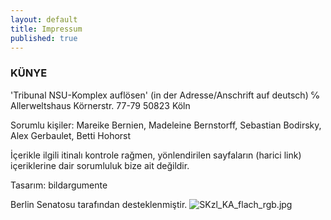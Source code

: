```yaml
---
layout: default
title: Impressum
published: true
---
```


### KÜNYE

'Tribunal NSU-Komplex auflösen' (in der Adresse/Anschrift auf deutsch)
℅ Allerweltshaus
Körnerstr. 77-79
50823 Köln
  
Sorumlu kişiler: Mareike Bernien, Madeleine Bernstorff, Sebastian Bodirsky, Alex Gerbaulet, Betti Hohorst
  
İçerikle ilgili itinalı kontrole rağmen, yönlendirilen sayfaların (harici link) içeriklerine dair sorumluluk bize ait değildir. 
  
Tasarım: bildargumente 
  
Berlin Senatosu tarafından desteklenmiştir. 
![SKzl_KA_flach_rgb.jpg]({{site.baseurl}}/images/SKzl_KA_flach_rgb.jpg)

